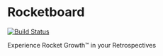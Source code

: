 Rocketboard
===========
[![Build Status](https://travis-ci.org/arachnys/rocketboard.svg?branch=master)](https://travis-ci.org/arachnys/rocketboard)

Experience Rocket Growth™ in your Retrospectives

